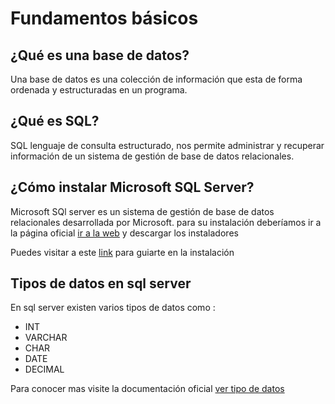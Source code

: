 # Fundamentos básicos

## ¿Qué es una base de datos?
Una base de datos es una colección de información que esta de forma ordenada y estructuradas en un programa. 

## ¿Qué es SQL?

SQL lenguaje de consulta estructurado, nos permite administrar y recuperar información de un sistema de gestión de base de datos relacionales.

## ¿Cómo instalar Microsoft SQL Server?

Microsoft SQl server es un sistema de gestión de base de datos relacionales desarrollada por Microsoft. para su instalación deberíamos ir a la página oficial [ir a la web](https://www.microsoft.com/es-es/sql-server/sql-server-downloads) y descargar los instaladores

Puedes visitar a este [link](https://www.youtube.com/watch?v=YOaC_TyOrdk) para guiarte en la instalación 

## Tipos de datos en sql server 
En sql server existen varios tipos de datos como :
  - INT
  - VARCHAR
  - CHAR
  - DATE 
  - DECIMAL

Para conocer mas visite la documentación oficial [ ver tipo de datos](https://docs.microsoft.com/es-es/sql/t-sql/data-types/data-types-transact-sql?view=sql-server-ver15#:~:text=En%20SQL%20Server%2C%20cada%20columna%2C%20variable%20local%2C%20expresi%C3%B3n,datos%20de%20fecha%20y%20hora%2C%20cadenas%20binarias%2C%20etc.) 